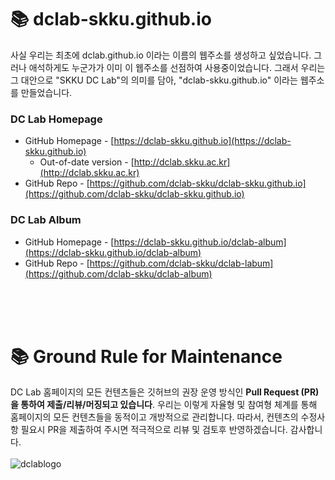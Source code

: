 # 📚 dclab-skku.github.io

사실 우리는 최초에 dclab.github.io 이라는 이름의 웹주소를 생성하고 싶었습니다. 그러나 애석하게도 누군가가 이미 이 웹주소를 선점하여 사용중이었습니다. 그래서 우리는 그 대안으로 "SKKU DC Lab"의 의미를 담아, "dclab-skku.github.io" 이라는 웹주소를 만들었습니다. 

### DC Lab Homepage
* GitHub Homepage - [https://dclab-skku.github.io](https://dclab-skku.github.io)
  * Out-of-date version - [http://dclab.skku.ac.kr](http://dclab.skku.ac.kr)
* GitHub Repo - [https://github.com/dclab-skku/dclab-skku.github.io](https://github.com/dclab-skku/dclab-skku.github.io)


### DC Lab Album
* GitHub Homepage - [https://dclab-skku.github.io/dclab-album](https://dclab-skku.github.io/dclab-album)
* GitHub Repo - [https://github.com/dclab-skku/dclab-labum](https://github.com/dclab-skku/dclab-album)
<br>
<br>
<br>

# 📚 Ground Rule for Maintenance 
DC Lab 홈페이지의 모든 컨텐츠들은 깃허브의 권장 운영 방식인 **Pull Request (PR)을 통하여 제출/리뷰/머징되고 있습니다**. 우리는 이렇게 자율형 및 참여형 체계를 통해 홈페이지의 모든 컨텐츠들을 동적이고 개방적으로 관리합니다. 따라서, 컨텐츠의 수정사항 필요시 PR을 제출하여 주시면 적극적으로 리뷰 및 검토후 반영하겠습니다. 감사합니다. 
<br>
<br>
![dclablogo](./docs/assets/img/dclab.jpg)




